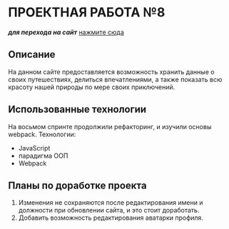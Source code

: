 # ПРОЕКТНАЯ РАБОТА №8

**_для перехода на сайт_** [нажмите сюда](https://emperorterra2000.github.io/mesto/index.html)

## Описание

На данном сайте предоставляется возможность хранить данные о своих путешествиях, делиться впечатлениями, а также показать всю красоту нашей природы по мере своих приключений.

## Использованные технологии

На восьмом спринте продолжили рефакторинг, и изучили основы webpack. Технологии:

- JavaScript
- парадигма ООП
- Webpack

## Планы по доработке проекта

1. Изменения не сохраняются после редактирования имени и должности при обновлении сайта, и это стоит доработать.
2. Добавить возможность редактирования аватарки профиля.
